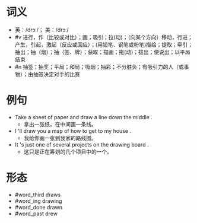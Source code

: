 # 词义
- 英：/drɔː/； 美：/drɔː/
- #v 进行，作（比较或对比）；画；吸引；拉(动)；（向某个方向）移动，行进；产生，引起，激起（反应或回应）；(用铅笔、钢笔或粉笔)描绘；提取；牵引；抽出；抽（烟）；抽（签、牌）；获取；描画；拖(动)；拔出；使说出；以平局结束
- #n 抽签；抽奖；平局；和局；吸烟；抽彩；不分胜负；有吸引力的人（或事物）；由抽签决定对手的比赛
# 例句
- Take a sheet of paper and draw a line down the middle .
	- 拿出一张纸，在中间画一条线。
- I 'll draw you a map of how to get to my house .
	- 我给你画一张到我家的路线图。
- It 's just one of several projects on the drawing board .
	- 这只是正在筹划的几个项目中的一个。
# 形态
- #word_third draws
- #word_ing drawing
- #word_done drawn
- #word_past drew
